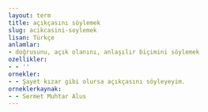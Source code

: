 ```yaml
---
layout: term
title: açıkçasını söylemek
slug: acikcasini-soylemek
lisan: Türkçe
anlamlar:
- doğrusunu, açık olanını, anlaşılır biçimini söylemek
ozellikler:
- - ''
ornekler:
- - Şayet kızar gibi olursa açıkçasını söyleyeyim.
orneklerkaynak:
- - Sermet Muhtar Alus
---
```

